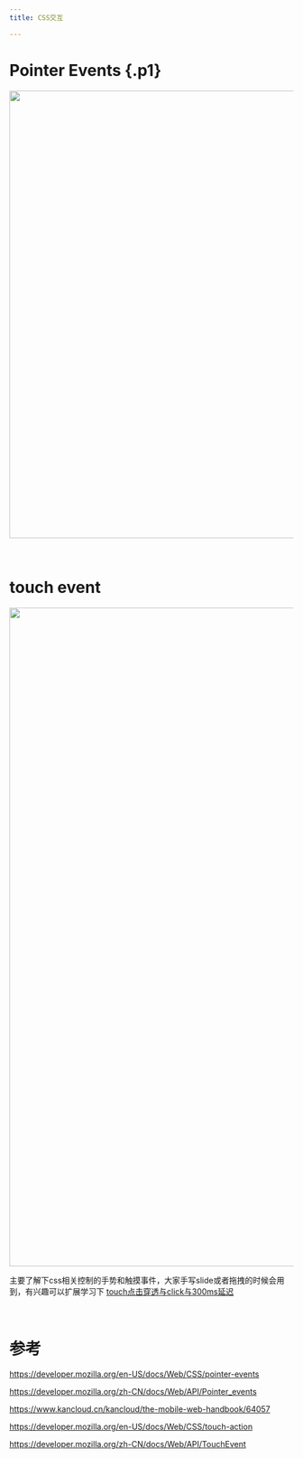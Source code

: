 ```yaml
---
title: CSS交互

---
```

# Pointer Events {.p1}

<p id="KnGTLvN">
  <img loading="lazy" width="2402" height="792" class="alignnone size-full wp-image-6371 shadow" src="https://haomou.oss-cn-beijing.aliyuncs.com/upload/2020/11/img_5fb3ff6e1daee.png?x-oss-process=image/quality,q_10/resize,m_lfit,w_200" data-src="https://haomou.oss-cn-beijing.aliyuncs.com/upload/2020/11/img_5fb3ff6e1daee.png?x-oss-process=image/format,webp" alt="" srcset="https://haomou.oss-cn-beijing.aliyuncs.com/upload/2020/11/img_5fb3ff6e1daee.png?x-oss-process=image/format,webp 2402w, https://haomou.oss-cn-beijing.aliyuncs.com/upload/2020/11/img_5fb3ff6e1daee.png?x-oss-process=image/quality,q_50/resize,m_fill,w_300,h_99/format,webp 300w, https://haomou.oss-cn-beijing.aliyuncs.com/upload/2020/11/img_5fb3ff6e1daee.png?x-oss-process=image/quality,q_50/resize,m_fill,w_800,h_264/format,webp 800w, https://haomou.oss-cn-beijing.aliyuncs.com/upload/2020/11/img_5fb3ff6e1daee.png?x-oss-process=image/quality,q_50/resize,m_fill,w_768,h_253/format,webp 768w, https://haomou.oss-cn-beijing.aliyuncs.com/upload/2020/11/img_5fb3ff6e1daee.png?x-oss-process=image/quality,q_50/resize,m_fill,w_1536,h_506/format,webp 1536w, https://haomou.oss-cn-beijing.aliyuncs.com/upload/2020/11/img_5fb3ff6e1daee.png?x-oss-process=image/quality,q_50/resize,m_fill,w_2048,h_675/format,webp 2048w" sizes="(max-width: 2402px) 100vw, 2402px" />
</p>

&nbsp;

# touch event

<p id="nYHeSJH">
  <img loading="lazy" width="2046" height="1166" class="alignnone size-full wp-image-6372 shadow" src="https://haomou.oss-cn-beijing.aliyuncs.com/upload/2020/11/img_5fb40000c7ebe.png?x-oss-process=image/quality,q_10/resize,m_lfit,w_200" data-src="https://haomou.oss-cn-beijing.aliyuncs.com/upload/2020/11/img_5fb40000c7ebe.png?x-oss-process=image/format,webp" alt="" srcset="https://haomou.oss-cn-beijing.aliyuncs.com/upload/2020/11/img_5fb40000c7ebe.png?x-oss-process=image/format,webp 2046w, https://haomou.oss-cn-beijing.aliyuncs.com/upload/2020/11/img_5fb40000c7ebe.png?x-oss-process=image/quality,q_50/resize,m_fill,w_300,h_171/format,webp 300w, https://haomou.oss-cn-beijing.aliyuncs.com/upload/2020/11/img_5fb40000c7ebe.png?x-oss-process=image/quality,q_50/resize,m_fill,w_800,h_456/format,webp 800w, https://haomou.oss-cn-beijing.aliyuncs.com/upload/2020/11/img_5fb40000c7ebe.png?x-oss-process=image/quality,q_50/resize,m_fill,w_768,h_438/format,webp 768w, https://haomou.oss-cn-beijing.aliyuncs.com/upload/2020/11/img_5fb40000c7ebe.png?x-oss-process=image/quality,q_50/resize,m_fill,w_1536,h_875/format,webp 1536w" sizes="(max-width: 2046px) 100vw, 2046px" />
</p>

主要了解下css相关控制的手势和触摸事件，大家手写slide或者拖拽的时候会用到，有兴趣可以扩展学习下 [touch点击穿透与click与300ms延迟][1]

&nbsp;

# 参考

<https://developer.mozilla.org/en-US/docs/Web/CSS/pointer-events>

<https://developer.mozilla.org/zh-CN/docs/Web/API/Pointer_events>

<https://www.kancloud.cn/kancloud/the-mobile-web-handbook/64057>

<https://developer.mozilla.org/en-US/docs/Web/CSS/touch-action>

<https://developer.mozilla.org/zh-CN/docs/Web/API/TouchEvent>

 [1]: https://www.f2e123.com/javascriptnodejs/3098.html

